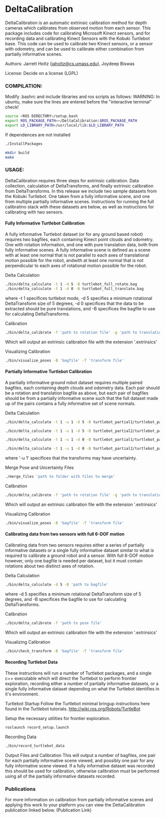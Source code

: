 # DeltaCalibration

DeltaCalibration is an automatic extrinsic calibration method for depth cameras which calibrates from observed motion from each sensor. 
This package includes code for calibrating Microsoft Kinect sensors, and for recording data and calibrating Kinect Sensors with the Kobuki Turtlebot base. This code can be used to calibrate two Kinect sensors, or a sensor with odometry, and can be used to calibrate either combination from partially informative scenes.

Authors: Jarrett Holtz (jaholtz@cs.umass.edu), Joydeep Biswas

License: Decide on a license (LGPL)

### COMPILATION:

Modify .bashrc and include libraries and ros scripts as follows: WARNING: In ubuntu, make sure the lines are entered before the "interactive terminal" check!

```bash
source <ROS DIRECTORY>/setup.bash
export ROS_PACKAGE_PATH=~/DeltaCalibration:$ROS_PACKAGE_PATH
export LD_LIBRARY_PATH=/usr/local/lib:$LD_LIBRARY_PATH
```

If dependences are not installed

```bash
./InstallPackages

mkdir build
make
```
### USAGE:
DeltaCalibration requires three steps for extrinsic calibration. Data collection, calculation of DeltaTransforms, and finally extrinsic calibration from DeltaTransforms. In this release we include two sample datasets from the Kobuki Turtlebot. One taken from a fully informative scene, and one from multiple partially informative scenes. Instructions for running the full calibratino stack with these datasets are below, as well as instructions for calibrating with two sensors.

#### Fully Informative Turtlebot Calibration
A fully informative Turtlebot dataset (or for any ground based robot) requires two bagfiles, each containing Kinect point clouds and odometry. One with rotation information, and one with pure translation data, both from fully informative scenes. A fully informative scene is defined as a scene with at least one normal that is not parallel to each axes of translational motion possible for the robot, andwith at least one normal that is not perpendicular to each axes of rotational motion possible for the robot.

Delta Calculation
```bash
./bin/delta_calculate -t 1 -d 5 -B turtlebot_full_rotate.bag
./bin/delta_calculate -t 1 -d 0 -B turtlebot_full_translate.bag
```
where -t 1 specifices turtlebot mode, -d 5 specifies a minimum rotational DeltaTransform size of 5 degrees, -d 0 specifices that the data to be extracted should be pure translations, and -B specifices the bagfile to use for calculating DeltaTransforms.

Calibration
```bash
./bin/delta_calibrate -f 'path to rotation file' -g 'path to translation file' -t 1
```
Which will output an extrinsic calibration file with the extension '.extrinsics'

Visualizing Calibration
```bash
./bin/visualize_poses -B 'bagfile' -T 'transform file'
```

#### Partially Informative Turtlebot Calibration
A partially informative ground robot dataset requires multiple paired bagfiles, each containing depth clouds and odometry data. Each pair should be a rotation and translation bagfile as above, but each pair of bagfiles should be from a partially informative scene such that the full dataset made up of the pairs contains a fully informative set of scene normals.

Delta Calculation
```bash
./bin/delta_calculate -t 1 -u 1 -d 5 -B turtlebot_partial1/turtlebot_partial1_rotate

./bin/delta_calculate -t 1 -u 1 -d 5 -B turtlebot_partial2/turtlebot_partial2_rotate

./bin/delta_calculate -t 1 -u 1 -d 0 -B turtlebot_partial1/turtlebot_partial1_translate

./bin/delta_calculate -t 1 -u 1 -d 0 -B turtlebot_partial2/turtlebot_partial2_translate
```
where '-u 1' specifices that the transforms may have uncertainty.

Merge Pose and Uncertainty Files
```bash
./merge_files 'path to folder with files to merge'
```

Calibration
```bash
./bin/delta_calibrate -f 'path to rotation file' -g 'path to translation file' -t 1
```
Which will output an extrinsic calibration file with the extension '.extrinsics'

Visualizing Calibration
```bash
./bin/visualize_poses -B 'bagfile' -T 'transform file'
```

#### Calibrating data from two sensors with full 6-DOF motion
Calibrating data from two sensors requires either a series of partially informative datasets or a single fully informative dataset similar to what is required to calibrate a ground robot and a sensor. With full 6-DOF motion however, only one bagfile is needed per dataset, but it must contain rotations about two distinct axes of rotation.

Delta Calculation
```bash
./bin/delta_calculate -d 5 -B 'path to bagfile'
```
where -d 5 specifies a minimum rotational DeltaTransform size of 5 degrees, and -B specifices the bagfile to use for calculating DeltaTransforms.

Calibration
```bash
./bin/delta_calibrate -f 'path to pose file'
```
Which will output an extrinsic calibration file with the extension '.extrinsics'

Visualizing Calibration
```bash
./bin/check_transform -B 'bagfile' -T 'transform file'
```

#### Recording Turtlebot Data
These instructions will run a number of Turtlebot packages, and a single c++ executable which will direct the Turtlebot to perform frontier exploration, recording either a number of partially informative datasets, or a single fully informative dataset depending on what the Turtlebot identifies in it's environment.

Turtlebot Startup
Follow the Turtlebot minimal bringup instructions here found in the Turtlebot tutorials.
http://wiki.ros.org/Robots/TurtleBot

Setup the necessary utilities for frontier exploration.
```bash
roslaunch record_setup.launch
```

Recording Data
```bash
./bin/record_turtlebot_data
```

Output Files and Calibration
This will output a number of bagfiles, one pair for each partially informative scene viewed, and possibly one pair for any fully informative scene viewed. If a fully informative dataset was recorded this should be used for calibration, otherwise calibration must be performed using all of the partially informative datasets recorded.

### Publications
For more information on calibration from partially informative scenes and applying this work to your platform you can view the DeltaCalibration publication linked below.
(Publication Link)

